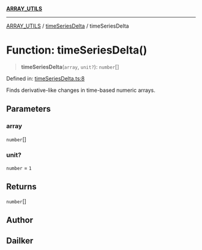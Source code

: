 [**ARRAY_UTILS**](../../README.md)

***

[ARRAY_UTILS](../../README.md) / [timeSeriesDelta](../README.md) / timeSeriesDelta

# Function: timeSeriesDelta()

> **timeSeriesDelta**(`array`, `unit?`): `number`[]

Defined in: [timeSeriesDelta.ts:8](https://github.com/dailker/everyutil/blob/9f01851634d75effcc536090fe8088ebd76571be/src/array/timeSeriesDelta.ts#L8)

Finds derivative-like changes in time-based numeric arrays.

## Parameters

### array

`number`[]

### unit?

`number` = `1`

## Returns

`number`[]

## Author

## Dailker
